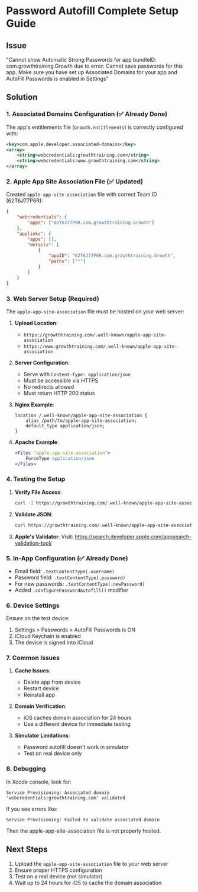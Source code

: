 # Password Autofill Complete Setup Guide

## Issue
"Cannot show Automatic Strong Passwords for app bundleID: com.growthtraining.Growth due to error: Cannot save passwords for this app. Make sure you have set up Associated Domains for your app and AutoFill Passwords is enabled in Settings"

## Solution

### 1. Associated Domains Configuration (✅ Already Done)
The app's entitlements file (`Growth.entitlements`) is correctly configured with:
```xml
<key>com.apple.developer.associated-domains</key>
<array>
    <string>webcredentials:growthtraining.com</string>
    <string>webcredentials:www.growthtraining.com</string>
</array>
```

### 2. Apple App Site Association File (✅ Updated)
Created `apple-app-site-association` file with correct Team ID (62T6J77P6R):
```json
{
    "webcredentials": {
        "apps": ["62T6J77P6R.com.growthtraining.Growth"]
    },
    "applinks": {
        "apps": [],
        "details": [
            {
                "appID": "62T6J77P6R.com.growthtraining.Growth",
                "paths": ["*"]
            }
        ]
    }
}
```

### 3. Web Server Setup (Required)
The `apple-app-site-association` file must be hosted on your web server:

1. **Upload Location**: 
   - `https://growthtraining.com/.well-known/apple-app-site-association`
   - `https://www.growthtraining.com/.well-known/apple-app-site-association`

2. **Server Configuration**:
   - Serve with `Content-Type: application/json`
   - Must be accessible via HTTPS
   - No redirects allowed
   - Must return HTTP 200 status

3. **Nginx Example**:
   ```nginx
   location /.well-known/apple-app-site-association {
       alias /path/to/apple-app-site-association;
       default_type application/json;
   }
   ```

4. **Apache Example**:
   ```apache
   <Files "apple-app-site-association">
       ForceType application/json
   </Files>
   ```

### 4. Testing the Setup

1. **Verify File Access**:
   ```bash
   curl -I https://growthtraining.com/.well-known/apple-app-site-association
   ```

2. **Validate JSON**:
   ```bash
   curl https://growthtraining.com/.well-known/apple-app-site-association | jq .
   ```

3. **Apple's Validator**:
   Visit: https://search.developer.apple.com/appsearch-validation-tool/

### 5. In-App Configuration (✅ Already Done)
- Email field: `.textContentType(.username)`
- Password field: `.textContentType(.password)`
- For new passwords: `.textContentType(.newPassword)`
- Added `.configurePasswordAutofill()` modifier

### 6. Device Settings
Ensure on the test device:
1. Settings > Passwords > AutoFill Passwords is ON
2. iCloud Keychain is enabled
3. The device is signed into iCloud

### 7. Common Issues

1. **Cache Issues**: 
   - Delete app from device
   - Restart device
   - Reinstall app

2. **Domain Verification**:
   - iOS caches domain association for 24 hours
   - Use a different device for immediate testing

3. **Simulator Limitations**:
   - Password autofill doesn't work in simulator
   - Test on real device only

### 8. Debugging
In Xcode console, look for:
```
Service Provisioning: Associated domain 'webcredentials:growthtraining.com' validated
```

If you see errors like:
```
Service Provisioning: Failed to validate associated domain
```
Then the apple-app-site-association file is not properly hosted.

## Next Steps
1. Upload the `apple-app-site-association` file to your web server
2. Ensure proper HTTPS configuration
3. Test on a real device (not simulator)
4. Wait up to 24 hours for iOS to cache the domain association